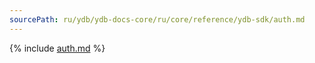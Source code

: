 ```yaml
---
sourcePath: ru/ydb/ydb-docs-core/ru/core/reference/ydb-sdk/auth.md
---
```


{% include [auth.md](_includes/auth.md) %}
